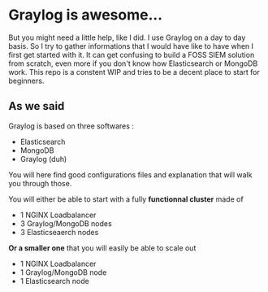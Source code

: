 # Graylog is awesome...

But you might need a little help, like I did. I use Graylog on a day to day basis. So I try to gather informations that I would have like to have when I first get started with it.
It can get confusing to build a FOSS SIEM solution from scratch, even more if you don't know how Elasticsearch or MongoDB work. This repo is a constent WIP and tries to be a decent place to start for beginners.

## As we said 

Graylog is based on three softwares :

- Elasticsearch
- MongoDB
- Graylog (duh)

You will here find good configurations files and explanation that will walk you through those.

You will either be able to start with a fully **functionnal cluster** made of

- 1 NGINX Loadbalancer
- 3 Graylog/MongoDB nodes
- 3 Elasticseaerch nodes 

**Or a smaller one** that you will easily be able to scale out

- 1 NGINX Loadbalancer
- 1 Graylog/MongoDB node
- 1 Elasticsearch node
